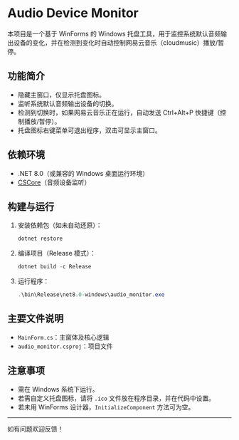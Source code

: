 # Audio Device Monitor

本项目是一个基于 WinForms 的 Windows 托盘工具，用于监控系统默认音频输出设备的变化，并在检测到变化时自动控制网易云音乐（cloudmusic）播放/暂停。

## 功能简介
- 隐藏主窗口，仅显示托盘图标。
- 监听系统默认音频输出设备的切换。
- 检测到切换时，如果网易云音乐正在运行，自动发送 Ctrl+Alt+P 快捷键（控制播放/暂停）。
- 托盘图标右键菜单可退出程序，双击可显示主窗口。

## 依赖环境
- .NET 8.0（或兼容的 Windows 桌面运行环境）
- [CSCore](https://www.nuget.org/packages/CSCore/)（音频设备监听）

## 构建与运行
1. 安装依赖包（如未自动还原）：
   ```powershell
   dotnet restore
   ```
2. 编译项目（Release 模式）：
   ```powershell
   dotnet build -c Release
   ```
3. 运行程序：
   ```powershell
   .\bin\Release\net8.0-windows\audio_monitor.exe
   ```

## 主要文件说明
- `MainForm.cs`：主窗体及核心逻辑
- `audio_monitor.csproj`：项目文件

## 注意事项
- 需在 Windows 系统下运行。
- 若需自定义托盘图标，请将 `.ico` 文件放在程序目录，并在代码中设置。
- 若未用 WinForms 设计器，`InitializeComponent` 方法可为空。

---

如有问题欢迎反馈！

<!-- dotnet nuget list source 

dotnet nuget add source https://api.nuget.org/v3/index.json -n nuget.org

dotnet add package NAudio
dotnet add package CSCore

dotnet build -c Release 
dotnet publish -c Release -r win-x64 --self-contained true -o publish 
dotnet publish -c Release -r win-x64 --self-contained true -p:PublishSingleFile=true -o publish

不打包.net

dotnet publish -c Release -r win-x64 --self-contained false -p:PublishSingleFile=true -o publish
C:\git-program\audio_monitor\publish
-->